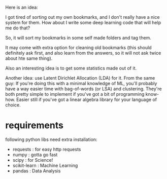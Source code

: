 Here is an idea: 

I got tired of sorting out my own bookmarks, and I don't really have a nice system for them. How about I write some deep learning code that will help me do that?

So, it will sort my bookmarks in some self made folders and tag them.

It may come with extra option for cleaning old bookmarks (this should definitely ask first, and also learn from the answers, so it will not ask twice about hte same thing).

Also an interesting idea is to get some statistics made out of it.

Another idea: use Latent Dirichlet Allocation (LDA) for it.
From the same guy: If you're doing this with a minimal knowledge of ML, you'll probably have a way easier time with bag-of-words (or LSA) and clustering. They're both pretty simple to implement if you've got a bit of programming know-how. Easier still if you've got a linear algebra library for your language of choice.

# requirements

following python libs need extra installation:
 - requests : for easy http requests
 - numpy : gotta go fast
 - scipy : for Science!
 - scikit-learn : Machine Learning
 - pandas : Data Analysis


